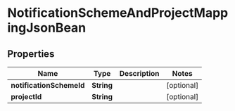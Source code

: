 

# NotificationSchemeAndProjectMappingJsonBean


## Properties

| Name | Type | Description | Notes |
|------------ | ------------- | ------------- | -------------|
|**notificationSchemeId** | **String** |  |  [optional] |
|**projectId** | **String** |  |  [optional] |



